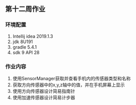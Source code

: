 ## 第十二周作业

### 环境配置

1. Intellij idea 2019.1.3
2. jdk 8U191
3. gradle 5.4.1
4. sdk 9 API 28

### 作业内容

1. 使用SensorManager获取并查看手机内的传感器类型和名称
2. 获取方向传感器中的x,y,z轴中的值，并在手机屏幕上显示
3. 使用方向传感器设计简易指南针
4. 使用加速传感器设计简易计步器
